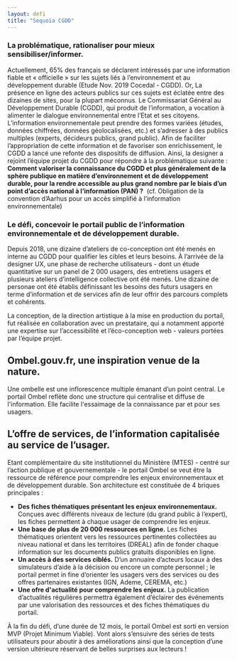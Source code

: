 ```yaml
---
layout: defi
title: "Sequoia CGDD"
---
```


### La problématique, rationaliser pour mieux sensibiliser/informer.

Actuellement, 65% des français se déclarent intéressés par une information fiable et « officielle » sur les sujets liés à l’environnement et au développement durable (Etude Nov. 2019 Cocedal - CGDD). Or, La présence en ligne des acteurs publics sur ces sujets est éclatée entre des dizaines de sites, pour la plupart méconnus. 
Le Commissariat Général au Développement Durable (CGDD), qui produit de l’information, a vocation à alimenter le dialogue environnemental entre l’Etat et ses citoyens. L’information environnementale peut prendre des formes variées (études, données chiffrées, données géolocalisées, etc.) et s’adresser à des publics multiples (experts, décideurs publics, grand public). Afin de faciliter l’appropriation de cette information et de favoriser son enrichissement, le CGDD a lancé une refonte des dispositifs de diffusion. 
Ainsi, la designer a rejoint l’équipe projet du CGDD pour répondre à la problématique suivante : 
**Comment valoriser la connaissance du CGDD et plus généralement de la sphère publique en matière d’environnement et de développement durable, pour la rendre accessible au plus grand nombre par le biais d’un point d’accès national à l’information (PAN) ?** 
(cf. Obligation de la convention d’Aarhus pour un accès simplifié à l’information environnementale)

### Le défi, concevoir le portail public de l’information environnementale et de développement durable.
Depuis 2018, une dizaine d’ateliers de co-conception ont été menés en interne au CGDD pour qualifier les cibles et leurs besoins. À l’arrivée de la designer UX, une phase de recherche utilisateurs - dont un étude quantitative sur un panel de 2 000 usagers, des entretiens usagers et plusieurs ateliers d’intelligence collective ont été menés. Une dizaine de personae ont été établis définissant les besoins des futurs usagers en terme d’information et de services afin de leur offrir des parcours complets et cohérents. 

La conception, de la direction artistique à la mise en production du portail, fut réalisée en collaboration avec un prestataire, qui a notamment apporté une expertise sur l’accessibilité et l’éco-conception web - valeurs portées par l’équipe projet.


## Ombel.gouv.fr, une inspiration venue de la nature.
Une ombelle est une inflorescence multiple émanant d’un point central. Le portail Ombel reflète donc une structure qui centralise et diffuse de l'information. Elle facilite l'essaimage de la connaissance par et pour ses usagers. 

## L’offre de services, de l’information capitalisée au service de l’usager.
Etant complémentaire du site institutionnel du Ministère (MTES) - centré sur l’action publique et gouvernementale - le portail Ombel se veut être la ressource de référence pour comprendre les enjeux environnementaux et de développement durable. Son architecture est constituée de 4 briques principales :
* **Des fiches thématiques présentant les enjeux environnementaux.** Conçues avec différents niveaux de lecture (du grand public à l’expert), les fiches permettent à chaque usager de comprendre les enjeux.
* **Une base de plus de 20 000 ressources en ligne.** Les fiches thématiques orientent vers les ressources pertinentes collectées au niveau national et dans les territoires (DREAL) afin de fonder chaque information sur les documents publics gratuits disponibles en ligne. 
* **Un accès à des services ciblés.** D’un annuaire d’acteurs locaux à des simulateurs d’aide à la décision ou encore un compte personnel ; le portail permet in fine d’orienter les usagers vers des services ou des offres partenaires existantes (IGN, Ademe, CEREMA, etc.)
* **Une ofre d'actualité pour comprendre les enjeux.** La publication d’actualités régulières permettra également d’éclairer des événements par une valorisation des ressources et des fiches thématiques du portail.

À la fin du défi, d’une durée de 12 mois, le portail Ombel est sorti en version MVP (Projet Minimum Viable). Vont alors s’ensuivre des séries de tests utilisateurs pour aboutir à des améliorations ainsi que la conception d’une version ultérieure réservant de belles surprises aux lecteurs !